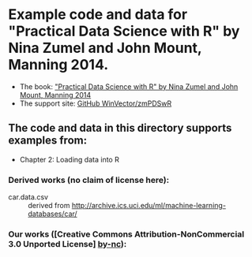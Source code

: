 
# Example code and data for "Practical Data Science with R" by Nina Zumel and John Mount, Manning 2014.


 * The book: ["Practical Data Science with R" by Nina Zumel and John Mount, Manning 2014](http://affiliate.manning.com/idevaffiliate.php?id=1273_360)
 * The support site: [GitHub WinVector/zmPDSwR](https://github.com/WinVector/zmPDSwR)


## The code and data in this directory supports examples from:
 * Chapter 2: Loading data into R


### Derived works (no claim of license here):

<dl>
  <dt>car.data.csv</dt>
    <dd>derived from <a href="http://archive.ics.uci.edu/ml/machine-learning-databases/car/">http://archive.ics.uci.edu/ml/machine-learning-databases/car/</a></dd>
</dl>    


### Our works ([Creative Commons Attribution-NonCommercial 3.0 Unported License] [by-nc]):


  [by-nc]: http://creativecommons.org/licenses/by-nc/3.0/ "Attribution-NonCommercial 3.0 Unported (CC BY-NC 3.0)"